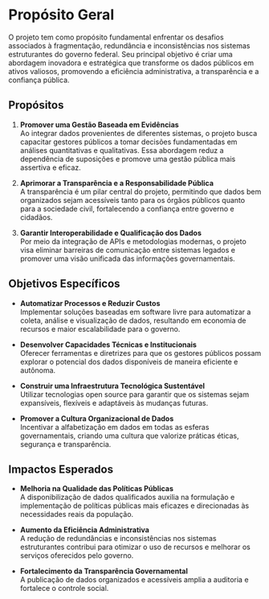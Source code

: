# Propósito Geral

O projeto tem como propósito fundamental enfrentar os desafios associados à fragmentação, redundância e inconsistências nos sistemas estruturantes do governo federal. Seu principal objetivo é criar uma abordagem inovadora e estratégica que transforme os dados públicos em ativos valiosos, promovendo a eficiência administrativa, a transparência e a confiança pública.

## Propósitos

1. **Promover uma Gestão Baseada em Evidências**  
   Ao integrar dados provenientes de diferentes sistemas, o projeto busca capacitar gestores públicos a tomar decisões fundamentadas em análises quantitativas e qualitativas. Essa abordagem reduz a dependência de suposições e promove uma gestão pública mais assertiva e eficaz.

2. **Aprimorar a Transparência e a Responsabilidade Pública**  
   A transparência é um pilar central do projeto, permitindo que dados bem organizados sejam acessíveis tanto para os órgãos públicos quanto para a sociedade civil, fortalecendo a confiança entre governo e cidadãos.

3. **Garantir Interoperabilidade e Qualificação dos Dados**  
   Por meio da integração de APIs e metodologias modernas, o projeto visa eliminar barreiras de comunicação entre sistemas legados e promover uma visão unificada das informações governamentais.

## Objetivos Específicos

- **Automatizar Processos e Reduzir Custos**  
    Implementar soluções baseadas em software livre para automatizar a coleta, análise e visualização de dados, resultando em economia de recursos e maior escalabilidade para o governo.

- **Desenvolver Capacidades Técnicas e Institucionais**  
    Oferecer ferramentas e diretrizes para que os gestores públicos possam explorar o potencial dos dados disponíveis de maneira eficiente e autônoma.

- **Construir uma Infraestrutura Tecnológica Sustentável**  
    Utilizar tecnologias open source para garantir que os sistemas sejam expansíveis, flexíveis e adaptáveis às mudanças futuras.

- **Promover a Cultura Organizacional de Dados**  
    Incentivar a alfabetização em dados em todas as esferas governamentais, criando uma cultura que valorize práticas éticas, segurança e transparência.

## Impactos Esperados

- **Melhoria na Qualidade das Políticas Públicas**  
    A disponibilização de dados qualificados auxilia na formulação e implementação de políticas públicas mais eficazes e direcionadas às necessidades reais da população.

- **Aumento da Eficiência Administrativa**  
    A redução de redundâncias e inconsistências nos sistemas estruturantes contribui para otimizar o uso de recursos e melhorar os serviços oferecidos pelo governo.

- **Fortalecimento da Transparência Governamental**  
    A publicação de dados organizados e acessíveis amplia a auditoria e fortalece o controle social.
